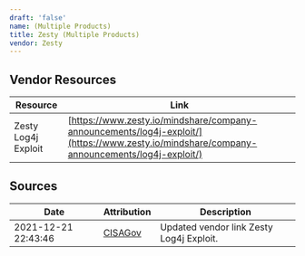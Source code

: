 ```yaml
---
draft: 'false'
name: (Multiple Products)
title: Zesty (Multiple Products)
vendor: Zesty
---
```


## Vendor Resources
| Resource | Link |
| --- | --- |
| Zesty Log4j Exploit | [https://www.zesty.io/mindshare/company-announcements/log4j-exploit/](https://www.zesty.io/mindshare/company-announcements/log4j-exploit/) |



## Sources
| Date | Attribution | Description |
| --- | --- | --- |
| 2021-12-21 22:43:46 | [CISAGov](https://raw.githubusercontent.com/cisagov/log4j-affected-db/develop/README.md) | Updated vendor link Zesty Log4j Exploit.  |
